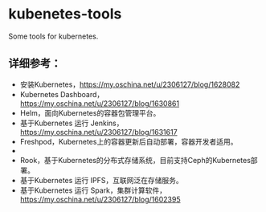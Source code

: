 # kubenetes-tools
Some tools for kubernetes.

## 详细参考：

- 安装Kubernetes，https://my.oschina.net/u/2306127/blog/1628082
- Kubernetes Dashboard，https://my.oschina.net/u/2306127/blog/1630861
- Helm，面向Kubernetes的容器包管理平台。
- 基于Kubernetes 运行 Jenkins，https://my.oschina.net/u/2306127/blog/1631617
- Freshpod，Kubernetes上的容器更新后自动部署，容器开发者适用。
- 
- Rook，基于Kubernetes的分布式存储系统，目前支持Ceph的Kubernetes部署。
- 基于Kubernetes 运行 IPFS，互联网泛在存储服务。
- 基于Kubernetes 运行 Spark，集群计算软件，https://my.oschina.net/u/2306127/blog/1602395

